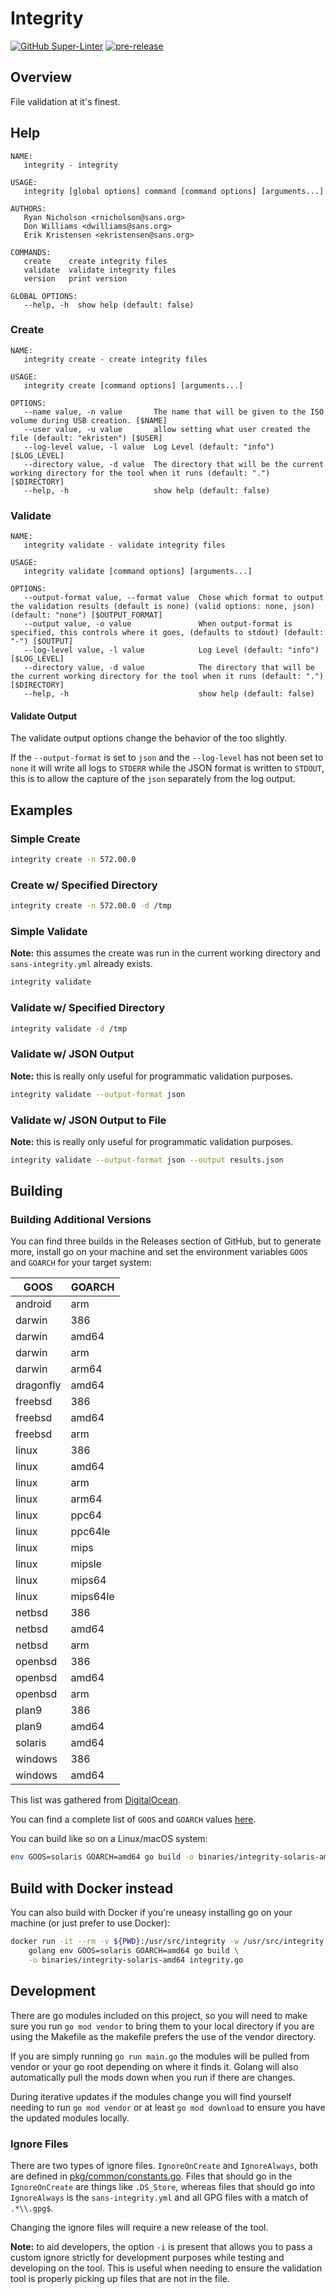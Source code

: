 # Integrity

[![GitHub Super-Linter](https://github.com/sans-blue-team/integrity/workflows/Lint%20Code%20Base/badge.svg)](https://github.com/marketplace/actions/super-linter)
[![pre-release](https://github.com/sans-blue-team/integrity/actions/workflows/pre-release.yml/badge.svg)](https://github.com/sans-blue-team/integrity/actions/workflows/pre-release.yml)

## Overview

File validation at it's finest.

## Help

```help
NAME:
   integrity - integrity

USAGE:
   integrity [global options] command [command options] [arguments...]

AUTHORS:
   Ryan Nicholson <rnicholson@sans.org>
   Don Williams <dwilliams@sans.org>
   Erik Kristensen <ekristensen@sans.org>

COMMANDS:
   create    create integrity files
   validate  validate integrity files
   version   print version

GLOBAL OPTIONS:
   --help, -h  show help (default: false)
```

### Create

```help
NAME:
   integrity create - create integrity files

USAGE:
   integrity create [command options] [arguments...]

OPTIONS:
   --name value, -n value       The name that will be given to the ISO volume during USB creation. [$NAME]
   --user value, -u value       allow setting what user created the file (default: "ekristen") [$USER]
   --log-level value, -l value  Log Level (default: "info") [$LOG_LEVEL]
   --directory value, -d value  The directory that will be the current working directory for the tool when it runs (default: ".") [$DIRECTORY]
   --help, -h                   show help (default: false)

```

### Validate

```help
NAME:
   integrity validate - validate integrity files

USAGE:
   integrity validate [command options] [arguments...]

OPTIONS:
   --output-format value, --format value  Chose which format to output the validation results (default is none) (valid options: none, json) (default: "none") [$OUTPUT_FORMAT]
   --output value, -o value               When output-format is specified, this controls where it goes, (defaults to stdout) (default: "-") [$OUTPUT]
   --log-level value, -l value            Log Level (default: "info") [$LOG_LEVEL]
   --directory value, -d value            The directory that will be the current working directory for the tool when it runs (default: ".") [$DIRECTORY]
   --help, -h                             show help (default: false)
```

#### Validate Output

The validate output options change the behavior of the too slightly.

If the `--output-format` is set to `json` and the `--log-level` has not been set to `none` it will write all logs to `STDERR` while the JSON format is written to `STDOUT`, this is to allow the capture of the `json` separately from the log output.

## Examples

### Simple Create

```bash
integrity create -n 572.00.0
```

### Create w/ Specified Directory

```bash
integrity create -n 572.00.0 -d /tmp
```

### Simple Validate

**Note:** this assumes the create was run in the current working directory and `sans-integrity.yml` already exists.

```bash
integrity validate
```

### Validate w/ Specified Directory

```bash
integrity validate -d /tmp
```

### Validate w/ JSON Output

**Note:** this is really only useful for programmatic validation purposes.

```bash
integrity validate --output-format json 
```

### Validate w/ JSON Output to File

**Note:** this is really only useful for programmatic validation purposes.

```bash
integrity validate --output-format json --output results.json
```

## Building

### Building Additional Versions

You can find three builds in the Releases section of GitHub, but to generate more, install go on your machine and set the environment variables `GOOS` and `GOARCH` for your target system:

| GOOS | GOARCH |
|------|--------|
| android | arm |
| darwin | 386 |
| darwin | amd64 |
| darwin | arm |
| darwin | arm64 |
| dragonfly | amd64 |
| freebsd | 386 |
| freebsd | amd64 |
| freebsd | arm |
| linux | 386 |
| linux | amd64 |
| linux | arm |
| linux | arm64 |
| linux | ppc64 |
| linux | ppc64le |
| linux | mips |
| linux | mipsle |
| linux | mips64 |
| linux | mips64le |
| netbsd | 386 |
| netbsd | amd64 |
| netbsd | arm |
| openbsd | 386 |
| openbsd | amd64 |
| openbsd | arm |
| plan9 | 386 |
| plan9 | amd64 |
| solaris | amd64 |
| windows | 386 |
| windows | amd64 |

This list was gathered from [DigitalOcean](https://www.digitalocean.com/community/tutorials/how-to-build-go-executables-for-multiple-platforms-on-ubuntu-16-04).

You can find a complete list of `GOOS` and `GOARCH` values [here](https://github.com/golang/go/blob/master/src/go/build/syslist.go).

You can build like so on a Linux/macOS system:

```bash
env GOOS=solaris GOARCH=amd64 go build -o binaries/integrity-solaris-amd64 integrity.go
```

## Build with Docker instead

You can also build with Docker if you're uneasy installing go on your machine (or just prefer to use Docker):

```bash
docker run -it --rm -v ${PWD}:/usr/src/integrity -w /usr/src/integrity \
    golang env GOOS=solaris GOARCH=amd64 go build \
    -o binaries/integrity-solaris-amd64 integrity.go
```

## Development

There are go modules included on this project, so you will need to make sure you run `go mod vendor` to bring them to your local directory if you are using the Makefile as the makefile prefers the use of the vendor directory.

If you are simply running `go run main.go` the modules will be pulled from vendor or your go root depending on where it finds it. Golang will also automatically pull the mods down when you run if there are changes.

During iterative updates if the modules change you will find yourself needing to run `go mod vendor` or at least `go mod download` to ensure you have the updated modules locally.

### Ignore Files

There are two types of ignore files. `IgnoreOnCreate` and `IgnoreAlways`, both are defined in [pkg/common/constants.go](pkg/common/constants.go). Files that should go in the `IgnoreOnCreate` are things like `.DS_Store`, whereas files that should go into `IgnoreAlways` is the `sans-integrity.yml` and all GPG files with a match of `.*\\.gpg$`.

Changing the ignore files will require a new release of the tool.

**Note:** to aid developers, the option `-i` is present that allows you to pass a custom ignore strictly for development purposes while testing and developing on the tool. This is useful when needing to ensure the validation tool is properly picking up files that are not in the file.
